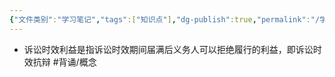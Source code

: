```yaml
---
{"文件类别":"学习笔记","tags":["知识点"],"dg-publish":true,"permalink":"/学习笔记studyup/知识点cheese/诉讼时效利益/","dgPassFrontmatter":true,"noteIcon":"","created":"2024-09-18T11:04:38.843+08:00","updated":"2024-09-18T11:04:59.799+08:00"}
---
```


- 诉讼时效利益是指诉讼时效期间届满后义务人可以拒绝履行的利益，即诉讼时效抗辩 #背诵/概念 
